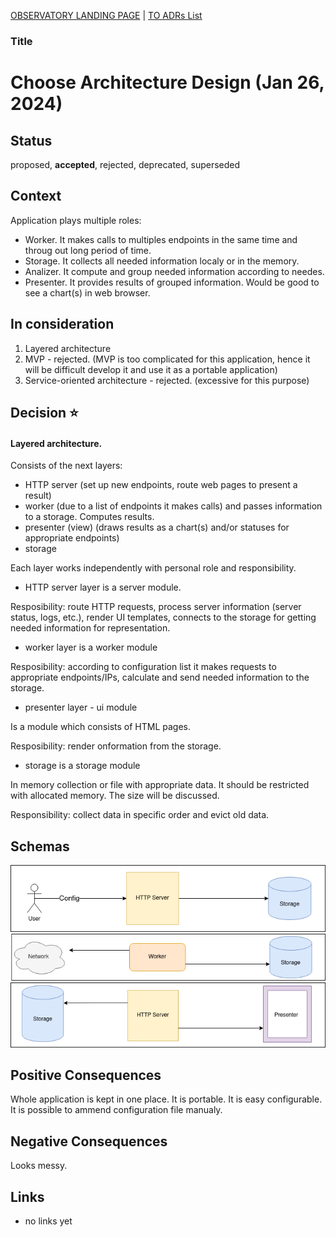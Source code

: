 [OBSERVATORY LANDING PAGE](../../README.md) | [TO ADRs List](./index.md)

### Title
# Choose Architecture Design (Jan 26, 2024)

## Status

proposed, **accepted**, rejected, deprecated, superseded

## Context

Application plays multiple roles:
- Worker. It makes calls to multiples endpoints in the same time and throug out long period of time.
- Storage. It collects all needed information localy or in the memory.
- Analizer. It compute and group needed information according to needes.
- Presenter. It provides results of grouped information. Would be good to see a chart(s) in web browser.

## In consideration

1. Layered architecture
2. MVP - rejected. (MVP is too complicated for this application, hence it will be difficult develop it and use it as a portable application)
3. Service-oriented architecture - rejected. (excessive for this purpose)

## Decision :star:

#### Layered architecture.

Consists of the next layers:
- HTTP server (set up new endpoints, route web pages to present a result)
- worker (due to a list of endpoints it makes calls) and passes information to a storage. Computes results.
- presenter (view) (draws results as a chart(s) and/or statuses for appropriate endpoints)
- storage

Each layer works independently with personal role and responsibility.

- HTTP server layer is a server module.

Resposibility: route HTTP requests, process server information (server status, logs, etc.), render UI templates, connects to the storage for getting needed information for representation.

- worker layer is a worker module

Resposibility: according to configuration list it makes requests to appropriate endpoints/IPs, calculate and send needed information to the storage.

- presenter layer - ui module

Is a module which consists of HTML pages.

Resposibility: render onformation from the storage.

- storage is a storage module

In memory collection or file with appropriate data. It should be restricted with allocated memory. The size will be discussed.

Responsibility: collect data in specific order and evict old data.

## Schemas

![Config](../imgs/observatory_config.png)
![Worker](../imgs/observatory_worker.png)
![Presenter](../imgs/observatory_presenter.png)


## Positive Consequences

Whole application is kept in one place. It is portable. It is easy configurable. It is possible to ammend configuration file manualy.

## Negative Consequences

Looks messy.

## Links

- no links yet

